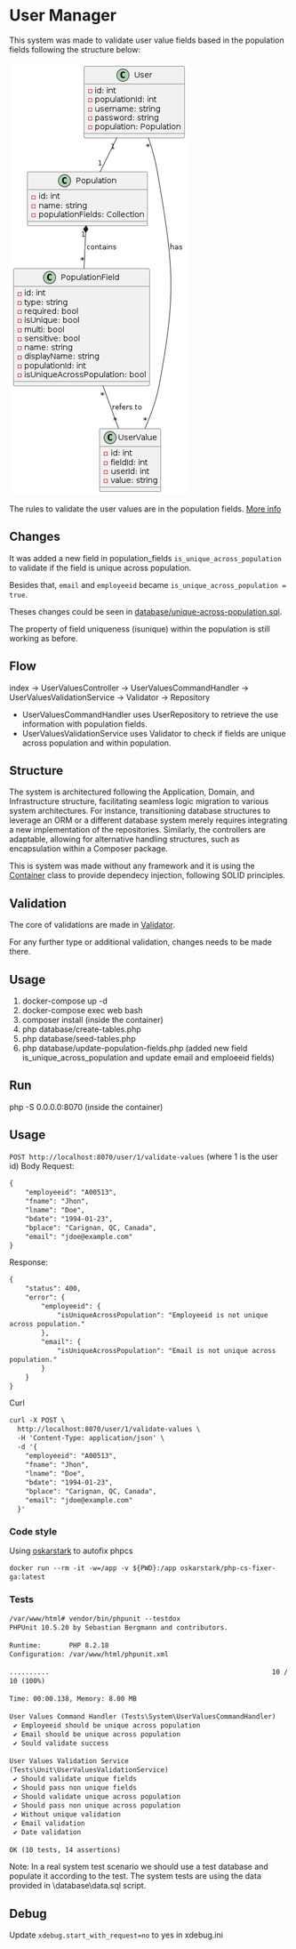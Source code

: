 # User Manager
This system was made to validate user value fields based in the population fields following the structure below:

![screenshot](user-manager.png)

The rules to validate the user values are in the population fields.
[More info](support/php-tech-test.pdf)

## Changes
It was added a new field in population_fields `is_unique_across_population` to validate if the field is unique across population.

Besides that, `email` and `employeeid` became `is_unique_across_population = true`.

Theses changes could be seen in [database/unique-across-population.sql](database/unique-across-population.sql).

The property of field uniqueness (isunique) within the population is still working as before.

## Flow
index -> UserValuesController -> UserValuesCommandHandler -> UserValuesValidationService -> Validator -> Repository

- UserValuesCommandHandler uses UserRepository to retrieve the use information with population fields.
- UserValuesValidationService uses Validator to check if fields are unique across population and within population.

## Structure
The system is architectured following the Application, Domain, and Infrastructure structure, facilitating seamless logic migration to various system architectures. For instance, transitioning database structures to leverage an ORM or a different database system merely requires integrating a new implementation of the repositories. Similarly, the controllers are adaptable, allowing for alternative handling structures, such as encapsulation within a Composer package.

This is system was made without any framework and it is using the [Container](app/Container.php) class to provide dependecy injection, following SOLID principles.

## Validation

The core of validations are made in [Validator](src/Domain/Validator.php).

For any further type or additional validation, changes needs to be made there.

## Usage
1. docker-compose up -d
2. docker-compose exec web bash
3. composer install (inside the container)
4. php database/create-tables.php
5. php database/seed-tables.php
6. php database/update-population-fields.php (added new field is_unique_across_population and update email and emploeeid fields)

## Run
php -S 0.0.0.0:8070 (inside the container)

## Usage

`POST http://localhost:8070/user/1/validate-values` (where 1 is the user id)
Body Request:
```
{
    "employeeid": "A00513",
    "fname": "Jhon",
    "lname": "Doe",
    "bdate": "1994-01-23",
    "bplace": "Carignan, QC, Canada",
    "email": "jdoe@example.com"
}
```
Response:
```
{
    "status": 400,
    "error": {
        "employeeid": {
            "isUniqueAcrossPopulation": "Employeeid is not unique across population."
        },
        "email": {
            "isUniqueAcrossPopulation": "Email is not unique across population."
        }
    }
}
```

Curl
```
curl -X POST \
  http://localhost:8070/user/1/validate-values \
  -H 'Content-Type: application/json' \
  -d '{
    "employeeid": "A00513",
    "fname": "Jhon",
    "lname": "Doe",
    "bdate": "1994-01-23",
    "bplace": "Carignan, QC, Canada",
    "email": "jdoe@example.com"
  }'
```

### Code style
Using [oskarstark](https://github.com/OskarStark/php-cs-fixer-ga) to autofix phpcs
```
docker run --rm -it -w=/app -v ${PWD}:/app oskarstark/php-cs-fixer-ga:latest
```

### Tests
```
/var/www/html# vendor/bin/phpunit --testdox
PHPUnit 10.5.20 by Sebastian Bergmann and contributors.

Runtime:       PHP 8.2.18
Configuration: /var/www/html/phpunit.xml

..........                                                        10 / 10 (100%)

Time: 00:00.138, Memory: 8.00 MB

User Values Command Handler (Tests\System\UserValuesCommandHandler)
 ✔ Employeeid should be unique across population
 ✔ Email should be unique across population
 ✔ Sould validate success

User Values Validation Service (Tests\Unit\UserValuesValidationService)
 ✔ Should validate unique fields
 ✔ Should pass non unique fields
 ✔ Should validate unique across population
 ✔ Should pass non unique across population
 ✔ Without unique validation
 ✔ Email validation
 ✔ Date validation

OK (10 tests, 14 assertions)
```
Note: In a real system test scenario we should use a test database and populate it according to the test.
The system tests are using the data provided in \database\data.sql script. 

## Debug
Update `xdebug.start_with_request=no` to yes in xdebug.ini
